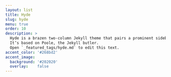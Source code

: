 ```yaml
---
layout: list
title: Hyde
slug: hyde
menu: true
order: 10
description: >
  Hyde is a brazen two-column Jekyll theme that pairs a prominent sidebar with uncomplicated content.
  It’s based on Poole, the Jekyll butler.
  Open `_featured_tags/hyde.md` to edit this text.
accent_color: '#268bd2'
accent_image:
  background: '#202020'
  overlay:    false
---
```

